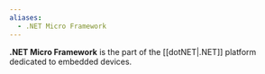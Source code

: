 ```yaml
---
aliases:
  - .NET Micro Framework
---
```

**.NET Micro Framework** is the part of the [[dotNET|.NET]] platform dedicated to embedded devices.